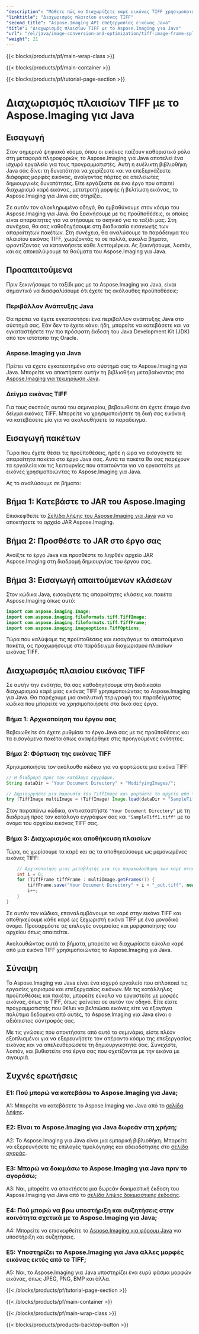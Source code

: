 ```yaml
---
"description": "Μάθετε πώς να διαχωρίζετε καρέ εικόνας TIFF χρησιμοποιώντας το Aspose.Imaging για Java. Οδηγός βήμα προς βήμα με προαπαιτούμενα, παράδειγμα κώδικα και συχνές ερωτήσεις για προγραμματιστές."
"linktitle": "Διαχωρισμός πλαισίου εικόνας TIFF"
"second_title": "Aspose.Imaging API επεξεργασίας εικόνας Java"
"title": "Διαχωρισμός πλαισίων TIFF με το Aspose.Imaging για Java"
"url": "/el/java/image-conversion-and-optimization/tiff-image-frame-splitting/"
"weight": 21
---
```


{{< blocks/products/pf/main-wrap-class >}}

{{< blocks/products/pf/main-container >}}

{{< blocks/products/pf/tutorial-page-section >}}

# Διαχωρισμός πλαισίων TIFF με το Aspose.Imaging για Java

## Εισαγωγή

Στον σημερινό ψηφιακό κόσμο, όπου οι εικόνες παίζουν καθοριστικό ρόλο στη μεταφορά πληροφοριών, το Aspose.Imaging για Java αποτελεί ένα ισχυρό εργαλείο για τους προγραμματιστές. Αυτή η ευέλικτη βιβλιοθήκη Java σάς δίνει τη δυνατότητα να χειρίζεστε και να επεξεργάζεστε διάφορες μορφές εικόνας, ανοίγοντας πόρτες σε ατελείωτες δημιουργικές δυνατότητες. Είτε εργάζεστε σε ένα έργο που απαιτεί διαχωρισμό καρέ εικόνας, μετατροπή μορφής ή βελτίωση εικόνας, το Aspose.Imaging για Java σας στηρίζει.

Σε αυτόν τον ολοκληρωμένο οδηγό, θα εμβαθύνουμε στον κόσμο του Aspose.Imaging για Java. Θα ξεκινήσουμε με τις προϋποθέσεις, οι οποίες είναι απαραίτητες για να στήσουμε το σκηνικό για το ταξίδι μας. Στη συνέχεια, θα σας καθοδηγήσουμε στη διαδικασία εισαγωγής των απαραίτητων πακέτων. Στη συνέχεια, θα αναλύσουμε το παράδειγμα του πλαισίου εικόνας TIFF, χωρίζοντάς το σε πολλά, εύκολα βήματα, φροντίζοντας να κατανοήσετε κάθε λεπτομέρεια. Ας ξεκινήσουμε, λοιπόν, και ας αποκαλύψουμε τα θαύματα του Aspose.Imaging για Java.

## Προαπαιτούμενα

Πριν ξεκινήσουμε το ταξίδι μας με το Aspose.Imaging για Java, είναι σημαντικό να διασφαλίσουμε ότι έχετε τις ακόλουθες προϋποθέσεις:

### Περιβάλλον Ανάπτυξης Java
Θα πρέπει να έχετε εγκαταστήσει ένα περιβάλλον ανάπτυξης Java στο σύστημά σας. Εάν δεν το έχετε κάνει ήδη, μπορείτε να κατεβάσετε και να εγκαταστήσετε την πιο πρόσφατη έκδοση του Java Development Kit (JDK) από τον ιστότοπο της Oracle.

### Aspose.Imaging για Java
Πρέπει να έχετε εγκατεστημένο στο σύστημά σας το Aspose.Imaging για Java. Μπορείτε να αποκτήσετε αυτήν τη βιβλιοθήκη μεταβαίνοντας στο [Aspose.Imaging για τεκμηρίωση Java](https://reference.aspose.com/imaging/java/).

### Δείγμα εικόνας TIFF
Για τους σκοπούς αυτού του σεμιναρίου, βεβαιωθείτε ότι έχετε έτοιμο ένα δείγμα εικόνας TIFF. Μπορείτε να χρησιμοποιήσετε τη δική σας εικόνα ή να κατεβάσετε μία για να ακολουθήσετε το παράδειγμα.

## Εισαγωγή πακέτων

Τώρα που έχετε θέσει τις προϋποθέσεις, ήρθε η ώρα να εισαγάγετε τα απαραίτητα πακέτα στο έργο Java σας. Αυτά τα πακέτα θα σας παρέχουν τα εργαλεία και τις λειτουργίες που απαιτούνται για να εργαστείτε με εικόνες χρησιμοποιώντας το Aspose.Imaging για Java.

Ας το αναλύσουμε σε βήματα:

## Βήμα 1: Κατεβάστε το JAR του Aspose.Imaging

Επισκεφθείτε το [Σελίδα λήψης του Aspose.Imaging για Java](https://releases.aspose.com/imaging/java/) για να αποκτήσετε το αρχείο JAR Aspose.Imaging.

## Βήμα 2: Προσθέστε το JAR στο έργο σας

Ανοίξτε το έργο Java και προσθέστε το ληφθέν αρχείο JAR Aspose.Imaging στη διαδρομή δημιουργίας του έργου σας.

## Βήμα 3: Εισαγωγή απαιτούμενων κλάσεων

Στον κώδικα Java, εισαγάγετε τις απαραίτητες κλάσεις και πακέτα Aspose.Imaging όπως αυτό:

```java
import com.aspose.imaging.Image;
import com.aspose.imaging.fileformats.tiff.TiffImage;
import com.aspose.imaging.fileformats.tiff.TiffFrame;
import com.aspose.imaging.imageoptions.TiffOptions;
```

Τώρα που καλύψαμε τις προϋποθέσεις και εισαγάγαμε τα απαιτούμενα πακέτα, ας προχωρήσουμε στο παράδειγμα διαχωρισμού πλαισίων εικόνας TIFF.

## Διαχωρισμός πλαισίου εικόνας TIFF

Σε αυτήν την ενότητα, θα σας καθοδηγήσουμε στη διαδικασία διαχωρισμού καρέ μιας εικόνας TIFF χρησιμοποιώντας το Aspose.Imaging για Java. Θα παρέχουμε μια αναλυτική περιγραφή του παραδείγματος κώδικα που μπορείτε να χρησιμοποιήσετε στα δικά σας έργα.

### Βήμα 1: Αρχικοποίηση του έργου σας
Βεβαιωθείτε ότι έχετε ρυθμίσει το έργο Java σας με τις προϋποθέσεις και τα εισαγόμενα πακέτα όπως αναφέρθηκε στις προηγούμενες ενότητες.

### Βήμα 2: Φόρτωση της εικόνας TIFF
Χρησιμοποιήστε τον ακόλουθο κώδικα για να φορτώσετε μια εικόνα TIFF:

```java
// Η διαδρομή προς τον κατάλογο εγγράφων.
String dataDir = "Your Document Directory" + "ModifyingImages/";

// Δημιουργήστε μια παρουσία του TiffImage και φορτώστε το αρχείο από τον δίσκο
try (TiffImage multiImage = (TiffImage) Image.load(dataDir + "SampleTiff1.tiff")) {
```

Στον παραπάνω κώδικα, αντικαταστήστε `"Your Document Directory"` με τη διαδρομή προς τον κατάλογο εγγράφων σας και `"SampleTiff1.tiff"` με το όνομα του αρχείου εικόνας TIFF σας.

### Βήμα 3: Διαχωρισμός και αποθήκευση πλαισίων
Τώρα, ας χωρίσουμε τα καρέ και ας τα αποθηκεύσουμε ως μεμονωμένες εικόνες TIFF:

```java
    // Αρχικοποίηση μιας μεταβλητής για την παρακολούθηση των καρέ στην εικόνα
    int i = 0;
    for (TiffFrame tiffFrame : multiImage.getFrames()) {
        tiffFrame.save("Your Document Directory" + i + "_out.tiff", new TiffOptions(TiffExpectedFormat.TiffJpegRgb));
        i++;
    }
}
```

Σε αυτόν τον κώδικα, επαναλαμβάνουμε τα καρέ στην εικόνα TIFF και αποθηκεύουμε κάθε καρέ ως ξεχωριστή εικόνα TIFF με ένα μοναδικό όνομα. Προσαρμόστε τις επιλογές ονομασίας και μορφοποίησης του αρχείου όπως απαιτείται.

Ακολουθώντας αυτά τα βήματα, μπορείτε να διαχωρίσετε εύκολα καρέ από μια εικόνα TIFF χρησιμοποιώντας το Aspose.Imaging για Java.

## Σύναψη

Το Aspose.Imaging για Java είναι ένα ισχυρό εργαλείο που απλοποιεί τις εργασίες χειρισμού και επεξεργασίας εικόνων. Με τις κατάλληλες προϋποθέσεις και πακέτα, μπορείτε εύκολα να εργαστείτε με μορφές εικόνας, όπως το TIFF, όπως φαίνεται σε αυτόν τον οδηγό. Είτε είστε προγραμματιστής που θέλει να βελτιώσει εικόνες είτε να εξαγάγει πολύτιμα δεδομένα από αυτές, το Aspose.Imaging για Java είναι ο αξιόπιστος σύντροφός σας.

Με τις γνώσεις που αποκτήσατε από αυτό το σεμινάριο, είστε πλέον εξοπλισμένοι για να εξερευνήσετε τον απέραντο κόσμο της επεξεργασίας εικόνας και να απελευθερώσετε τη δημιουργικότητά σας. Συνεχίστε, λοιπόν, και βυθιστείτε στα έργα σας που σχετίζονται με την εικόνα με σιγουριά.

## Συχνές ερωτήσεις

### Ε1: Πού μπορώ να κατεβάσω το Aspose.Imaging για Java;

A1: Μπορείτε να κατεβάσετε το Aspose.Imaging για Java από το [σελίδα λήψης](https://releases.aspose.com/imaging/java/).

### Ε2: Είναι το Aspose.Imaging για Java δωρεάν στη χρήση;

A2: Το Aspose.Imaging για Java είναι μια εμπορική βιβλιοθήκη. Μπορείτε να εξερευνήσετε τις επιλογές τιμολόγησης και αδειοδότησης στο [σελίδα αγοράς](https://purchase.aspose.com/buy).

### Ε3: Μπορώ να δοκιμάσω το Aspose.Imaging για Java πριν το αγοράσω;

A3: Ναι, μπορείτε να αποκτήσετε μια δωρεάν δοκιμαστική έκδοση του Aspose.Imaging για Java από το [σελίδα λήψης δοκιμαστικής έκδοσης](https://releases.aspose.com/).

### Ε4: Πού μπορώ να βρω υποστήριξη και συζητήσεις στην κοινότητα σχετικά με το Aspose.Imaging για Java;

A4: Μπορείτε να επισκεφθείτε το [Aspose.Imaging για φόρουμ Java](https://forum.aspose.com/) για υποστήριξη και συζητήσεις.

### Ε5: Υποστηρίζει το Aspose.Imaging για Java άλλες μορφές εικόνας εκτός από το TIFF;

A5: Ναι, το Aspose.Imaging για Java υποστηρίζει ένα ευρύ φάσμα μορφών εικόνας, όπως JPEG, PNG, BMP και άλλα.

{{< /blocks/products/pf/tutorial-page-section >}}

{{< /blocks/products/pf/main-container >}}

{{< /blocks/products/pf/main-wrap-class >}}

{{< blocks/products/products-backtop-button >}}